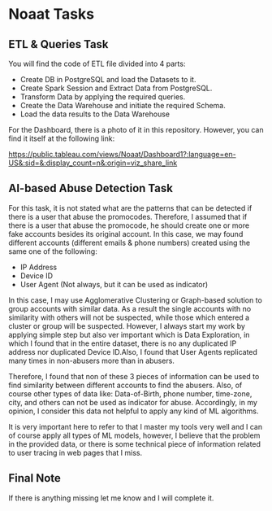 # Noaat Tasks
## ETL & Queries Task
You will find the code of ETL file divided into 4 parts:
- Create DB in PostgreSQL and load the Datasets to it.
- Create Spark Session and Extract Data from PostgreSQL.
- Transform Data by applying the required queries.
- Create the Data Warehouse and initiate the required Schema.
- Load the data results to the Data Warehouse

For the Dashboard, there is a photo of it in this repository. However, you can find it itself at the following link:

https://public.tableau.com/views/Noaat/Dashboard1?:language=en-US&:sid=&:display_count=n&:origin=viz_share_link

## AI-based Abuse Detection Task
For this task, it is not stated what are the patterns that can be detected if there is a user that abuse the promocodes. Therefore, I assumed that if there is a user that abuse the promocode, he should create one or more fake accounts besides its original account. In this case, we may found different accounts (different emails & phone numbers) created using the same one of the following:
- IP Address
- Device ID
- User Agent (Not always, but it can be used as indicator)

In this case, I may use Agglomerative Clustering or Graph-based solution to group accounts with similar data. As a result the single accounts with no similarity with others will not be suspected, while those which entered a cluster or group will be suspected.
However, I always start my work by applying simple step but also ver important which is Data Exploration, in which I found that in the entire dataset, there is no any duplicated IP address nor duplicated Device ID.Also, I found that User Agents replicated many times in non-abusers more than in abusers.

Therefore, I found that non of these 3 pieces of information can be used to find similarity between different accounts to find the abusers.
Also, of course other types of data like: Data-of-Birth, phone number, time-zone, city, and others can not be used as indicator for abuse.
Accordingly, in my opinion, I consider this data not helpful to apply any kind of ML algorithms.

It is very important here to refer to that I master my tools very well and I can of course apply all types of ML models, however, I believe that the problem in the provided data, or there is some technical piece of information related to user tracing in web pages that I miss.

## Final Note
If there is anything missing let me know and I will complete it.
